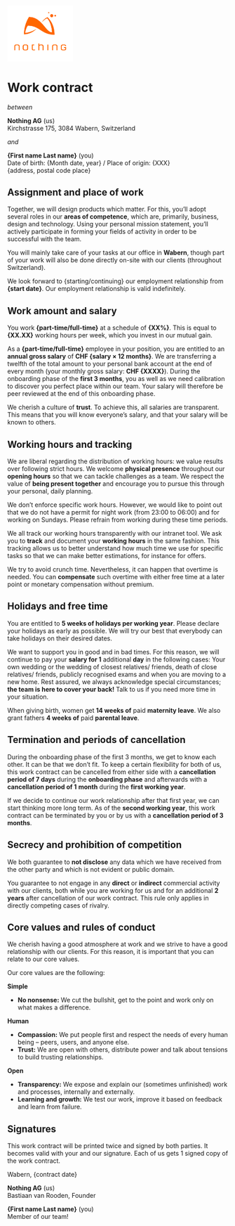 <img src="./nothing_logo.svg" alt="Logo of Nothing" width="150px" />

# Work contract

*between*

**Nothing AG** (us) <!-- Keep the two whitespace after this comment to ensure line break -->  
Kirchstrasse 175, 3084 Wabern, Switzerland

*and*

**{First name Last name}** (you) <!-- Keep the two whitespace after this comment to ensure line break -->  
Date of birth: {Month date, year} / Place of origin: {XXX} <!-- Keep the two whitespace after this comment to ensure line break -->  
{address, postal code place}

## Assignment and place of work

Together, we will design products which matter. For this, you’ll adopt several roles in our **areas of competence**, which are, primarily, business, design and technology. Using your personal mission statement, you’ll actively participate in forming your fields of activity in order to be successful with the team.

You will mainly take care of your tasks at our office in **Wabern**, though part of your work will also be done directly on-site with our clients (throughout Switzerland).

We look forward to {starting/continuing} our employment relationship from **{start date}**. Our employment relationship is valid indefinitely.

## Work amount and salary

You work **{part-time/full-time}** at a schedule of **{XX%}**. This is equal to **{XX.XX}** working hours per week, which you invest in our mutual gain.

As a **{part-time/full-time}** employee in your position, you are entitled to an **annual gross salary** of **CHF {salary × 12 months}**. We are transferring a twelfth of the total amount to your personal bank account at the end of every month (your monthly gross salary: **CHF {XXXX}**). During the onboarding phase of the **first 3 months**, you as well as we need calibration to discover you perfect place within our team. Your salary will therefore be peer reviewed at the end of this onboarding phase.

We cherish a culture of **trust**. To achieve this, all salaries are transparent. This means that you will know everyone’s salary, and that your salary will be known to others.

## Working hours and tracking

We are liberal regarding the distribution of working hours: we value results over following strict hours. We welcome **physical presence** throughout our **opening hours** so that we can tackle challenges as a team. We respect the value of **being present together** and encourage you to pursue this through your personal, daily planning.

We don’t enforce specific work hours. However, we would like to point out that we do not have a permit for night work (from 23:00 to 06:00) and for working on Sundays. Please refrain from working during these time periods.

We all track our working hours transparently with our intranet tool. We ask you to **track** and document your **working hours** in the same fashion. This tracking allows us to better understand how much time we use for specific tasks so that we can make better estimations, for instance for offers.

We try to avoid crunch time. Nevertheless, it can happen that overtime is needed. You can **compensate** such overtime with either free time at a later point or monetary compensation without premium.

## Holidays and free time

You are entitled to **5 weeks of holidays per working year**. Please declare your holidays as early as possible. We will try our best that everybody can take holidays on their desired dates.

We want to support you in good and in bad times. For this reason, we will continue to pay your **salary for 1** additional **day** in the following cases: Your own wedding or the wedding of closest relatives/ friends, death of close relatives/ friends, publicly recognised exams and when you are moving to a new home. Rest assured, we always acknowledge special circumstances; **the team is here to cover your back!** Talk to us if you need more time in your situation.

When giving birth, women get **14 weeks of** paid **maternity leave**. We also grant fathers **4 weeks of** paid **parental leave**.

## Termination and periods of cancellation

During the onboarding phase of the first 3 months, we get to know each other. It can be that we don’t fit. To keep a certain flexibility for both of us, this work contract can be cancelled from either side with a **cancellation period of 7 days** during the **onboarding phase** and afterwards with a **cancellation period of 1** **month** during the **first working year**.

If we decide to continue our work relationship after that first year, we can start thinking more long term. As of the **second working year**, this work contract can be terminated by you or by us with a **cancellation period of 3 months**.

## Secrecy and prohibition of competition

We both guarantee to **not disclose** any data which we have received from the other party and which is not evident or public domain.

You guarantee to not engage in any **direct** or **indirect** commercial activity with our clients, both while you are working for us and for an additional **2 years** after cancellation of our work contract. This rule only applies in directly competing cases of rivalry.

## Core values and rules of conduct

We cherish having a good atmosphere at work and we strive to have a good relationship with our clients. For this reason, it is important that you can relate to our core values.

Our core values are the following:

**Simple**

- **No nonsense:** We cut the bullshit, get to the point and work only on what makes a difference.

**Human**

- **Compassion:** We put people first and respect the needs of every human being – peers, users, and anyone else.
- **Trust:** We are open with others, distribute power and talk about tensions to build trusting relationships.

**Open**

- **Transparency:** We expose and explain our (sometimes unfinished) work and processes, internally and externally.
- **Learning and growth:** We test our work, improve it based on feedback and learn from failure.

## Signatures

This work contract will be printed twice and signed by both parties. It becomes valid with your and our signature. Each of us gets 1 signed copy of the work contract.



Wabern, {contract date}





**Nothing AG** (us) <!-- Keep the two whitespace after this comment to ensure line break -->  
Bastiaan van Rooden, Founder





**{First name Last name}** (you) <!-- Keep the two whitespace after this comment to ensure line break -->  
Member of our team!
